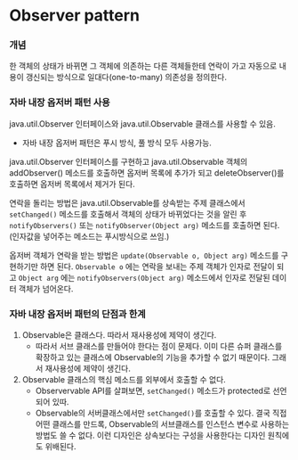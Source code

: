 # Observer pattern

### 개념

한 객체의 상태가 바뀌면 그 객체에 의존하는 다른 객체들한테 연락이 가고 자동으로 내용이 갱신되는 방식으로 일대다\(one-to-many\) 의존성을 정의한다.

### 자바 내장 옵저버 패턴 사용

java.util.Observer 인터페이스와 java.util.Observable 클래스를 사용할 수 있음.

* 자바 내장 옵저버 패턴은 푸시 방식, 풀 방식 모두 사용가능.

java.util.Observer 인터페이스를 구현하고 java.util.Observable 객체의 addObserver\(\) 메소드를 호출하면 옵저버 목록에 추가가 되고 deleteObserver\(\)를 호출하면 옵저버 목록에서 제거가 된다.

연락을 돌리는 방법은 java.util.Observable를 상속받는 주제 클래스에서 `setChanged()` 메소드를 호출해서 객체의 상태가 바뀌었다는 것을 알린 후 `notifyObservers()` 또는 `notifyObserver(Object arg)` 메소드를 호출하면 된다. \(인자값을 넣어주는 메소드는 푸시방식으로 쓰임.\)

옵저버 객체가 연락을 받는 방법은 `update(Observable o, Object arg)` 메소드를 구현하기만 하면 된다. `Observable o` 에는 연락을 보내는 주제 객체가 인자로 전달이 되고 `Object arg` 에는 `notifyObservers(Object arg)` 메소드에서 인자로 전달된 데이터 객체가 넘어온다.

### 자바 내장 옵저버 패턴의 단점과 한계

1. Observable은 클래스다. 따라서 재사용성에 제약이 생긴다.
   * 따라서 서브 클래스를 만들어야 한다는 점이 문제다. 이미 다른 슈퍼 클래스를 확장하고 있는 클래스에 Observable의 기능을 추가할 수 없기 때문이다. 그래서 재사용성에 제약이 생긴다.
2. Observable 클래스의 핵심 메소드를 외부에서 호출할 수 없다.
   * Observervable API를 살펴보면, `setChanged()` 메소드가 protected로 선언되어 있따.
   * Observable의 서버클래스에서만 `setChanged()`를 호출할 수 있다. 결국 직접 어떤 클래스를 만드록, Observable의 서브클래스를 인스턴스 변수로 사용하는 방법도 쓸 수 없다. 이런 디자인은 상속보다는 구성을 사용한다는 디자인 원칙에도 위배된다.

